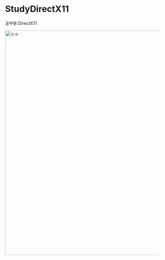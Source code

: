 # StudyDirectX11
공부용 DirectX11

<img width="734" alt="ㅇㅇ" src="https://github.com/user-attachments/assets/066253b3-5c6c-49d8-a826-df2be0b33fee">
